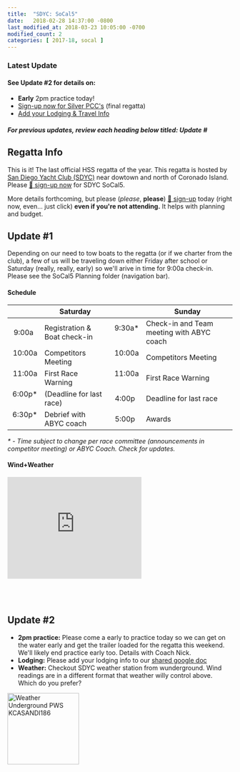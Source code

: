 ```yaml
---
title:  "SDYC: SoCal5"
date:   2018-02-28 14:37:00 -0800
last_modified_at: 2018-03-23 10:05:00 -0700
modified_count: 2
categories: [ 2017-18, socal ]
---
```


<h3>Latest Update</h3>
<div class="alert alert-info">
<h4>See Update #2 for details on:</h4>
<ul><li>
<strong>Early</strong> 2pm practice today!</li><li>
<a target="_blank" rel="nofollow" href="https://docs.google.com/forms/d/e/1FAIpQLSdHoOhTO7lkORibwT8FhTadlphJCcX4fGAcO9u2BuH8pL3XeA/viewform">Sign-up now for Silver PCC's</a> (final regatta)</li><li>
<a target="_blank" rel="nofollow" href="https://docs.google.com/document/d/1ih8Qf9ej5maqpwTU8QvQLs6I-0gepYx-z_SWxrxHKps/edit">Add your Lodging & Travel Info</a></li></ul>

<h5>
For previous updates, review each heading below titled: <strong>Update #</strong>
</h5>
</div>
<!--more-->

## Regatta Info

This is it! The last official HSS regatta of the year. This regatta is hosted by [San Diego Yacht Club (SDYC)](https://www.google.com/maps/place/San+Diego+Yacht+Club/@32.7188262,-117.2295806,15z/data=!4m5!3m4!1s0x0:0xb32271e0380bbf75!8m2!3d32.7188262!4d-117.2295806) near dowtown and north of Coronado Island.  Please [:triangular_flag_on_post: sign-up now](https://docs.google.com/forms/d/e/1FAIpQLSdHoOhTO7lkORibwT8FhTadlphJCcX4fGAcO9u2BuH8pL3XeA/viewform) for SDYC SoCal5.  

More details forthcoming, but please (_please_, **please**) [:triangular_flag_on_post: sign-up](https://docs.google.com/forms/d/e/1FAIpQLSdHoOhTO7lkORibwT8FhTadlphJCcX4fGAcO9u2BuH8pL3XeA/viewform) today (right now, even... just click) **even if you're not attending.**  It helps with planning and budget.

## Update #1

Depending on our need to tow boats to the regatta (or if we charter from the club), a few of us will be traveling down either Friday after school or Saturday (really, really, early) so we'll arive in time for 9:00a check-in. Please see the SoCal5 Planning folder (navigation bar).

#### Schedule

|       | Saturday                        |       | Sunday        |
| -----:| ------------------------------- | -----:| ------------- |
|  9:00a &nbsp;| Registration & Boat check-in  | 9:30a\* &nbsp;| Check-in and Team meeting with ABYC coach |
| 10:00a &nbsp;| Competitors Meeting           | 10:00a &nbsp;| Competitors Meeting
| 11:00a &nbsp;| First Race Warning            | 11:00a &nbsp;| First Race Warning            
|  6:00p\* &nbsp;| (Deadline for last race)      |  4:00p &nbsp;| Deadline for last race |
|  6:30p\* &nbsp;| Debrief with ABYC coach       |  5:00p &nbsp;| Awards                  

<span class="label label-info"><em>* - Time subject to change per race committee (announcements in competitor meeting) or ABYC Coach. Check for updates.</em></span>


#### Wind+Weather

<div style="width: 300px;"><iframe style="display: block;" src="https://cdnres.willyweather.com/widget/loadView.html?id=84083" width="300" height="228" frameborder="0" scrolling="no"></iframe><a style="display: block;z-index: 1;height: 20px;text-indent: -9999em;margin: -20px 0 0 0;position: relative" href="https://www.willyweather.com/ca/san-diego-county/coronado-island.html" rel="nofollow">coronado island weather</a></div>

<br>
<br>
<br>

## Update #2

*   **2pm practice:**  Please come a early to practice today so we can get on the water early and get the trailer loaded for the regatta this weekend.  We'll likely end practice early too. Details with Coach Nick.
*   **Lodging:** Please add your lodging info to our [shared google doc](https://docs.google.com/document/d/1ih8Qf9ej5maqpwTU8QvQLs6I-0gepYx-z_SWxrxHKps/edit)
*   **Weather:** Checkout SDYC weather station from wunderground.  Wind readings are in a different format that weather willy control above.  Which do you prefer?

<a href="http://www.wunderground.com/weatherstation/WXDailyHistory.asp?ID=KCASANDI186"><img src="http://banners.wunderground.com/cgi-bin/banner/ban/wxBanner?bannertype=wxstnsticker&weatherstationcount=KCASANDI186" height="160" width="160" border="0" alt="Weather Underground PWS KCASANDI186" /></a>
